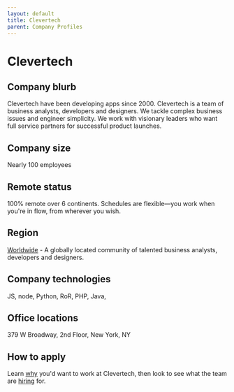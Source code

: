 ```yaml
---
layout: default
title: Clevertech
parent: Company Profiles
---
```


# Clevertech

## Company blurb

Clevertech have been developing apps since 2000. Clevertech is a team of business analysts, developers and designers. We tackle complex business issues and engineer simplicity. We work with visionary leaders who want full service partners for successful product launches.

## Company size

Nearly 100 employees

## Remote status

100% remote over 6 continents. Schedules are flexible—you work when you're in flow, from wherever you wish.

## Region

[Worldwide](https://clevertech.biz/meet#map-canvas) - A globally located community of talented business analysts, developers and designers.

## Company technologies

JS, node, Python, RoR, PHP, Java,

## Office locations

379 W Broadway, 2nd Floor, New York, NY

## How to apply

Learn [why](https://clevertech.biz/join) you'd want to work at Clevertech, then look to see what the team are [hiring](https://clevertech.biz/careers) for.
